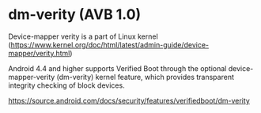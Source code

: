 # dm-verity (AVB 1.0)
Device-mapper verity is a part of Linux kernel (https://www.kernel.org/doc/html/latest/admin-guide/device-mapper/verity.html)

Android 4.4 and higher supports Verified Boot through the optional device-mapper-verity (dm-verity) kernel feature, which provides transparent integrity checking of block devices.

https://source.android.com/docs/security/features/verifiedboot/dm-verity